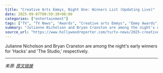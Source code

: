 ```yaml
---
title: "Creative Arts Emmys, Night One: Winners List (Updating Live)"
date: 2025-09-07T00:59:38+08:00
categories: ["entertainment"]
tags: ["TV", "TV News", "Awards", "Creative arts Emmys", "Emmy Awards", "emmys", "Emmys 2025"]
summary: "Julianne Nicholson and Bryan Cranston are among the night's early winners for 'Hacks' and 'The Studio,' respectively."
source_url: "https://www.hollywoodreporter.com/tv/tv-news/2025-creative-arts-emmys-winners-list-night-one-1236359615/"
---
```


Julianne Nicholson and Bryan Cranston are among the night's early winners for 'Hacks' and 'The Studio,' respectively.

---

*来源: [原文链接](https://www.hollywoodreporter.com/tv/tv-news/2025-creative-arts-emmys-winners-list-night-one-1236359615/)*
